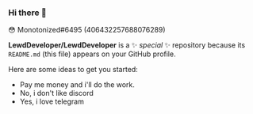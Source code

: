 ### Hi there 👋
😳 Monotonized#6495 (406432257688076289)


**LewdDeveloper/LewdDeveloper** is a ✨ _special_ ✨ repository because its `README.md` (this file) appears on your GitHub profile.

Here are some ideas to get you started:

- Pay me money and i'll do the work.
- No, i don't like discord
- Yes, i love telegram

